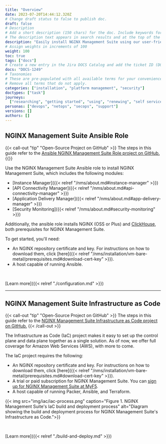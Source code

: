 ```yaml
---
title: "Overview"
date: 2023-07-20T14:44:12.320Z
# Change draft status to false to publish doc.
draft: false
# Description
# Add a short description (150 chars) for the doc. Include keywords for SEO.
# The description text appears in search results and at the top of the doc.
description: "Easily install NGINX Management Suite using our user-friendly Ansible role and explore feature-rich modules like Instance Manager, API Connectivity Manager, Application Delivery Manager, and Security Monitoring. Simplify your infrastructure management with our innovative Information as Code project, which lets you set up the control plane and data plane as a single solution."
# Assign weights in increments of 100
weight: 100
toc: true
tags: ["docs"]
# Create a new entry in the Jira DOCS Catalog and add the ticket ID (DOCS-<number>) below
docs: "DOCS-1249"
# Taxonomies
# These are pre-populated with all available terms for your convenience.
# Remove all terms that do not apply.
categories: ["installation", "platform management", "security"]
doctypes: ["task"]
journeys:
  ["researching", "getting started", "using", "renewing", "self service"]
personas: ["devops", "netops", "secops", "support"]
versions: []
authors: []
---
```


## NGINX Management Suite Ansible Role

{{< call-out "tip" "Open-Source Project on GitHub" >}}
The steps in this guide refer to the <a href="https://github.com/nginxinc/ansible-role-nginx-management-suite" target="_blank">Ansible NGINX Management Suite Role project on GitHub.</a> <i class="fa-solid fa-arrow-up-right-from-square" style="color:#009639;"></i>
{{</call-out>}}


Use the NGINX Management Suite Ansible role to install NGINX Management Suite, which includes the following modules:

- [Instance Manager]({{< relref "/nms/about.md#instance-manager" >}})
- [API Connectivity Manager]({{< relref "/nms/about.md#api-connectivity-manager" >}})
- [Application Delivery Manager]({{< relref "/nms/about.md#app-delivery-manager" >}})
- [Security Monitoring]({{< relref "/nms/about.md#security-monitoring" >}})

Additionally, the ansible role installs NGINX (OSS or Plus) and [ClickHouse](https://clickhouse.com), both prerequisites for NGINX Management Suite.

To get started, you'll need:

- An NGINX repository certificate and key. For instructions on how to download them, click [here]({{< relref "/nms/installation/vm-bare-metal/prerequisites.md#download-cert-key" >}}).
- A host capable of running Ansible.

<br>

<i class="fa-solid fa-circle-info" style="color:#009639;"></i> [Learn more]({{< relref "./configuration.md" >}})

---

## NGINX Management Suite Infrastructure as Code


{{< call-out "tip" "Open-Source Project on GitHub" >}}
The steps in this guide refer to the <a href="https://github.com/nginxinc/nginx-management-suite-iac" target="_blank">NGINX Management Suite Infrastructure as Code project on GitHub.</a> <i class="fa-solid fa-arrow-up-right-from-square" style="color:#009639;"></i>
{{< /call-out >}}


The Infrastructure as Code (IaC) project makes it easy to set up the control plane and data plane together as a single solution. As of now, we offer full coverage for Amazon Web Services (AWS), with more to come.

The IaC project requires the following:

- An NGINX repository certificate and key. For instructions on how to download them, click [here]({{< relref "/nms/installation/vm-bare-metal/prerequisites.md#download-cert-key" >}}).
- A trial or paid subscription for NGINX Management Suite. You can [sign up for NGINX Management Suite at MyF5](https://account.f5.com/myf5).
- A host capable of running Packer, Ansible, and Terraform.

{{< img src="img/iac/iac-process.png" caption="Figure 1. NGINX Management Suite's IaC build and deployment process" alt="Diagram showing the build and deployment process for NGINX Management Suite's Infrastructure as Code.">}}

<br>

<i class="fa-solid fa-circle-info" style="color:#009639;"></i> [Learn more]({{< relref "./build-and-deploy.md" >}})
